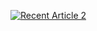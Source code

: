  <a target="_blank" href="https://github-readme-medium-recent-article.vercel.app/medium/@ozzgur.sanli/2"><img src="https://github-readme-medium-recent-article.vercel.app/medium/@ozzgur.sanli/2" alt="Recent Article 2"> 





